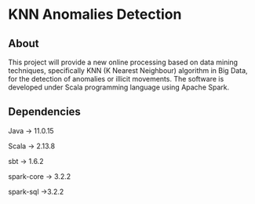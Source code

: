 # KNN Anomalies Detection

## About
This project
will provide a new online processing based on data mining
techniques, specifically KNN (K Nearest Neighbour)
algorithm in Big Data, for the detection of anomalies
or illicit movements.
The software is developed under Scala programming
language using Apache Spark.

## Dependencies

Java -> 11.0.15

Scala -> 2.13.8 

sbt -> 1.6.2

spark-core -> 3.2.2

spark-sql ->3.2.2
